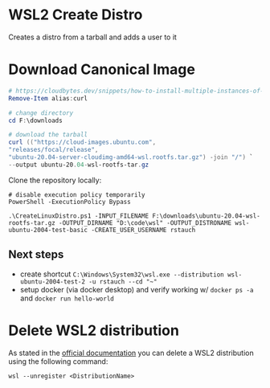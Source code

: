 # WSL2 Create Distro
Creates a distro from a tarball and adds a user to it


# Download Canonical Image
```powershell
# https://cloudbytes.dev/snippets/how-to-install-multiple-instances-of-ubuntu-in-wsl2
Remove-Item alias:curl

# change directory
cd F:\downloads

# download the tarball
curl (("https://cloud-images.ubuntu.com",
"releases/focal/release",
"ubuntu-20.04-server-cloudimg-amd64-wsl.rootfs.tar.gz") -join "/") `
--output ubuntu-20.04-wsl-rootfs-tar.gz
```

Clone the repository locally:  
```
# disable execution policy temporarily
PowerShell -ExecutionPolicy Bypass

.\CreateLinuxDistro.ps1 -INPUT_FILENAME F:\downloads\ubuntu-20.04-wsl-rootfs-tar.gz -OUTPUT_DIRNAME "D:\code\wsl" -OUTPUT_DISTRONAME wsl-ubuntu-2004-test-basic -CREATE_USER_USERNAME rstauch
```
## Next steps
- create shortcut `C:\Windows\System32\wsl.exe --distribution wsl-ubuntu-2004-test-2 -u rstauch --cd "~"`
- setup docker (via docker desktop) and verify working w/ `docker ps -a` and `docker run hello-world`

# Delete WSL2 distribution

As stated in the [official documentation](https://docs.microsoft.com/en-us/windows/wsl/wsl-config)
you can delete a WSL2 distribution using the following command:

```wsl --unregister <DistributionName>```
